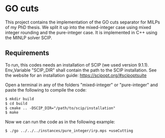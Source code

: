 # GO cuts

This project contains the implementation of the GO cuts separator for MILPs of my PhD thesis.
We split it up into the mixed-integer case using mixed integer rounding and the pure-integer case.
It is implemented in C++ using the MINLP solver SCIP.

## Requirements

To run, this codes needs an installation of SCIP (we used version 9.1.1). Env_Variable "SCIP_DIR" shall contain the path to the SCIP installation.
See the website for an installation guide:
https://scipopt.org/#scipoptsuite

Open a terminal in any of the folders "mixed-integer" or "pure-integer" and paste the following to compile the code:
```markdown
$ mkdir build
$ cd build
$ cmake .. -DSCIP_DIR="/path/to/scip/installation"
$ make
```
Now we can run the code as in the following example:
```markdown
$ ./go ../../../instances/pure_integer/irp.mps +useCutting
```


